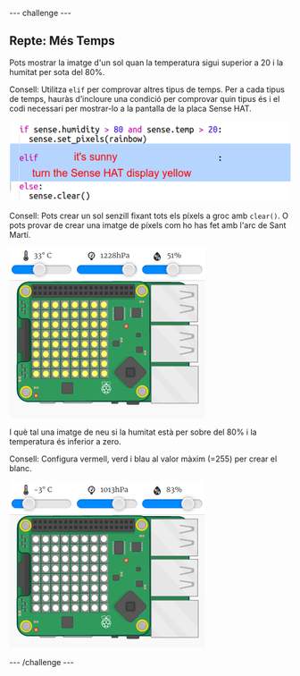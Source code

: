 \--- challenge \---

## Repte: Més Temps

Pots mostrar la imatge d'un sol quan la temperatura sigui superior a 20 i la humitat per sota del 80%.

Consell: Utilitza `elif` per comprovar altres tipus de temps. Per a cada tipus de temps, hauràs d’incloure una condició per comprovar quin tipus és i el codi necessari per mostrar-lo a la pantalla de la placa Sense HAT.

![captura de pantalla](images/rainbow-elif.png)

Consell: Pots crear un sol senzill fixant tots els píxels a groc amb `clear()`. O pots provar de crear una imatge de píxels com ho has fet amb l'arc de Sant Martí.

![captura de pantalla](images/rainbow-sun.png)

I què tal una imatge de neu si la humitat està per sobre del 80% i la temperatura és inferior a zero.

Consell: Configura vermell, verd i blau al valor màxim (=255) per crear el blanc.

![captura de pantalla](images/rainbow-snow.png)

\--- /challenge \---